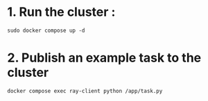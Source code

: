 #  1. Run the cluster :

``` 
sudo docker compose up -d
```

#  2. Publish an example task to the cluster 



```
docker compose exec ray-client python /app/task.py

```
